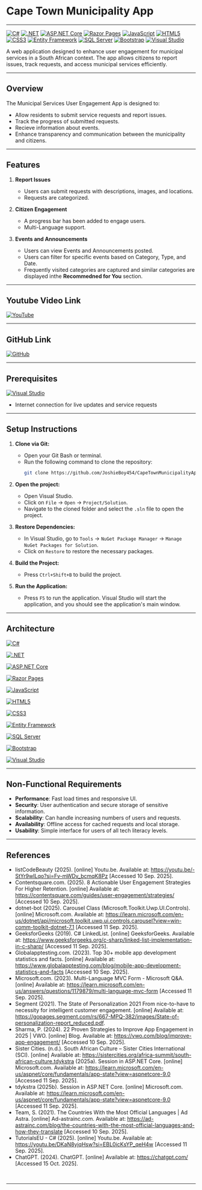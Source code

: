 # Cape Town Municipality App 

---

[![C#](https://img.shields.io/badge/C%23-239120?logo=c-sharp&logoColor=white)](https://learn.microsoft.com/en-us/dotnet/csharp/)
[![.NET](https://img.shields.io/badge/.NET-512BD4?logo=dotnet&logoColor=white)](https://dotnet.microsoft.com/)
[![ASP.NET Core](https://img.shields.io/badge/ASP.NET_Core-512BD4?logo=dotnet&logoColor=white)](https://learn.microsoft.com/en-us/aspnet/core/)
[![Razor Pages](https://img.shields.io/badge/Razor_Pages-68217A?logo=razor&logoColor=white)](https://learn.microsoft.com/en-us/aspnet/core/razor-pages/)
[![JavaScript](https://img.shields.io/badge/JavaScript-F7DF1E?logo=javascript&logoColor=black)](https://developer.mozilla.org/en-US/docs/Web/JavaScript)
[![HTML5](https://img.shields.io/badge/HTML5-E34F26?logo=html5&logoColor=white)](https://developer.mozilla.org/en-US/docs/Web/Guide/HTML/HTML5)
[![CSS3](https://img.shields.io/badge/CSS3-1572B6?logo=css3&logoColor=white)](https://developer.mozilla.org/en-US/docs/Web/CSS)
[![Entity Framework](https://img.shields.io/badge/Entity_Framework-68217A?logo=dotnet&logoColor=white)](https://learn.microsoft.com/en-us/ef/core/)
[![SQL Server](https://img.shields.io/badge/SQL_Server-CC2927?logo=microsoft-sql-server&logoColor=white)](https://www.microsoft.com/en-us/sql-server)
[![Bootstrap](https://img.shields.io/badge/Bootstrap-7952B3?logo=bootstrap&logoColor=white)](https://getbootstrap.com/)
[![Visual Studio](https://img.shields.io/badge/Visual_Studio-5C2D91?logo=visual-studio&logoColor=white)](https://visualstudio.microsoft.com/)

A web application designed to enhance user engagement for municipal services in a South African context. The app allows citizens to report issues, track requests, and access municipal services efficiently.

---

## Overview

The Municipal Services User Engagement App is designed to:

* Allow residents to submit service requests and report issues.
* Track the progress of submitted requests.
* Recieve information about events.
* Enhance transparency and communication between the municipality and citizens.
---

## Features

1. **Report Issues**

   * Users can submit requests with descriptions, images, and locations.
   * Requests are categorized.

2. **Citizen Engagement**

   * A progress bar has been added to engage users.
   * Multi-Language support.
  
3. **Events and Announcements**

   * Users can view Events and Announcements posted.
   * Users can filter for specific events based on Category, Type, and Date.
   * Frequently visited categories are captured and similar categories are displayed inthe **Recommedned for You** section.

---

## Youtube Video Link

[![YouTube](https://img.shields.io/badge/YouTube-FF0000?style=for-the-badge&logo=youtube&logoColor=white)](https://youtu.be/hHD-mNs8cyc)

---

## GitHub Link

[![GitHub](https://img.shields.io/badge/GitHub-181717?style=for-the-badge&logo=github&logoColor=white)](https://github.com/JoshieBoy454/CapeTownMunicipalityApp.git)

---

## Prerequisites

[![Visual Studio](https://img.shields.io/badge/Visual_Studio-IDE-5C2D91?style=for-the-badge&logo=visualstudio&logoColor=white)](https://visualstudio.microsoft.com/)

* Internet connection for live updates and service requests

---

## Setup Instructions

1. **Clone via Git:**
   - Open your Git Bash or terminal.
   - Run the following command to clone the repository:
     ```bash
     git clone https://github.com/JoshieBoy454/CapeTownMunicipalityApp.git
     ```

2. **Open the project:**
   - Open Visual Studio.
   - Click on `File` -> `Open` -> `Project/Solution`.
   - Navigate to the cloned folder and select the `.sln` file to open the project.
  
3. **Restore Dependencies:**
   - In Visual Studio, go to `Tools` -> `NuGet Package Manager` -> `Manage NuGet Packages for Solution`.
   - Click on `Restore` to restore the necessary packages.

4. **Build the Project:**
   - Press `Ctrl+Shift+B` to build the project.

5. **Run the Application:**
   - Press `F5` to run the application. Visual Studio will start the application, and you should see the application's main      window.
     
---

## Architecture

[![C#](https://img.shields.io/badge/C%23-239120?style=for-the-badge&logo=c-sharp&logoColor=white)](https://learn.microsoft.com/en-us/dotnet/csharp/)

[![.NET](https://img.shields.io/badge/.NET-512BD4?style=for-the-badge&logo=dotnet&logoColor=white)](https://dotnet.microsoft.com/)

[![ASP.NET Core](https://img.shields.io/badge/ASP.NET_Core-web--framework-512BD4?style=for-the-badge&logo=dotnet&logoColor=white)](https://learn.microsoft.com/en-us/aspnet/core/)

[![Razor Pages](https://img.shields.io/badge/Razor_Pages-CSHTML-68217A?style=for-the-badge)](https://learn.microsoft.com/en-us/aspnet/core/razor-pages/)

[![JavaScript](https://img.shields.io/badge/JavaScript-dynamic--scripts-F7DF1E?style=for-the-badge&logo=javascript&logoColor=black)](https://developer.mozilla.org/en-US/docs/Web/JavaScript)

[![HTML5](https://img.shields.io/badge/HTML5-markup-E34F26?style=for-the-badge&logo=html5&logoColor=white)](https://developer.mozilla.org/en-US/docs/Web/Guide/HTML/HTML5)

[![CSS3](https://img.shields.io/badge/CSS3-styling-1572B6?style=for-the-badge&logo=css3&logoColor=white)](https://developer.mozilla.org/en-US/docs/Web/CSS)

[![Entity Framework](https://img.shields.io/badge/Entity_Framework-ORM-68217A?style=for-the-badge&logo=dotnet&logoColor=white)](https://learn.microsoft.com/en-us/ef/core/)

[![SQL Server](https://img.shields.io/badge/SQL_Server-database-CC2927?style=for-the-badge&logo=microsoft-sql-server&logoColor=white)](https://www.microsoft.com/en-us/sql-server)

[![Bootstrap](https://img.shields.io/badge/Bootstrap-frontend-7952B3?style=for-the-badge&logo=bootstrap&logoColor=white)](https://getbootstrap.com/)

[![Visual Studio](https://img.shields.io/badge/Visual_Studio-IDE-5C2D91?style=for-the-badge&logo=visual-studio&logoColor=white)](https://visualstudio.microsoft.com/)

---

## Non-Functional Requirements

* **Performance**: Fast load times and responsive UI.
* **Security**: User authentication and secure storage of sensitive information.
* **Scalability**: Can handle increasing numbers of users and requests.
* **Availability**: Offline access for cached requests and local storage.
* **Usability**: Simple interface for users of all tech literacy levels.

---

## References

* listCodeBeauty (2025). [online] Youtu.be. Available at: https://youtu.be/-StYr9wILqo?si=Fv-mWDv_bcmqK8Pz [Accessed 10 Sep. 2025].
* Contentsquare.com. (2025). 8 Actionable User Engagement Strategies For Higher Retention. [online] Available at: https://contentsquare.com/guides/user-engagement/strategies/ [Accessed 10 Sep. 2025].
* dotnet-bot (2025). Carousel Class (Microsoft.Toolkit.Uwp.UI.Controls). [online] Microsoft.com. Available at: https://learn.microsoft.com/en-us/dotnet/api/microsoft.toolkit.uwp.ui.controls.carousel?view=win-comm-toolkit-dotnet-7.1 [Accessed 11 Sep. 2025].
* GeeksforGeeks (2019). C# LinkedList. [online] GeeksforGeeks. Available at: https://www.geeksforgeeks.org/c-sharp/linked-list-implementation-in-c-sharp/ [Accessed 11 Sep. 2025].
* Globalapptesting.com. (2023). Top 30+ mobile app development statistics and facts. [online] Available at: https://www.globalapptesting.com/blog/mobile-app-development-statistics-and-facts [Accessed 10 Sep. 2025].
* Microsoft.com. (2023). Multi-Language MVC Form - Microsoft Q&A. [online] Available at: https://learn.microsoft.com/en-us/answers/questions/1179879/multi-language-mvc-form [Accessed 11 Sep. 2025].
* Segment (2021). The State of Personalization 2021 From nice-to-have to necessity for intelligent customer engagement. [online] Available at: https://gopages.segment.com/rs/667-MPQ-382/images/State-of-personalization-report_reduced.pdf.
* Sharma, P. (2024). 22 Proven Strategies to Improve App Engagement in 2025 | VWO. [online] Blog. Available at: https://vwo.com/blog/improve-app-engagement/ [Accessed 10 Sep. 2025].
* Sister Cities. (n.d.). South African Culture – Sister Cities International (SCI). [online] Available at: https://sistercities.org/africa-summit/south-african-culture.tdykstra (2025a). Session in ASP.NET Core. [online] Microsoft.com. Available at: https://learn.microsoft.com/en-us/aspnet/core/fundamentals/app-state?view=aspnetcore-9.0 [Accessed 11 Sep. 2025].
* tdykstra (2025b). Session in ASP.NET Core. [online] Microsoft.com. Available at: https://learn.microsoft.com/en-us/aspnet/core/fundamentals/app-state?view=aspnetcore-9.0 [Accessed 11 Sep. 2025].
* Team, S. (2021). The Countries With the Most Official Languages | Ad Astra. [online] Ad-astrainc.com. Available at: https://ad-astrainc.com/blog/the-countries-with-the-most-official-languages-and-how-they-translate [Accessed 10 Sep. 2025].
* TutorialsEU - C# (2025). [online] Youtu.be. Available at: https://youtu.be/DKaN8yjqHsw?si=EBL0icKsYP_qeH4w [Accessed 11 Sep. 2025].
* ChatGPT. (2024). ChatGPT. [online] Available at: https://chatgpt.com/ [Accessed 15 Oct. 2025].

‌

---
